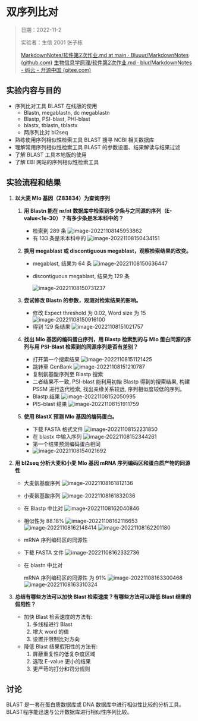 # 双序列比对

> 日期：2022-11-2
>
> 实验者：生信 2001 张子栋
>
> [MarkdownNotes/软件第2次作业.md at main · Bluuur/MarkdownNotes (github.com)](https://github.com/Bluuur/MarkdownNotes/blob/main/生物信息学原理/软件第2次作业.md)
> [生物信息学原理/软件第2次作业.md · blur/MarkdownNotes - 码云 - 开源中国 (gitee.com)](https://gitee.com/bluur/MarkdownNotes/blob/main/生物信息学原理/软件第2次作业.md)

## 实验内容与目的

+ 序列比对工具 BLAST 在线版的使用
  + Blastn, megablastn, dc megablastn
  + Blastp, PSI-blast, PHI-blast
  + blastx, tblastn, tblastx
  + 两序列比对 bl2seq
+ 熟练使用序列相似性检索工具 BLAST 搜寻 NCBI 相关数据库
+ 理解常用序列相似性检索工具 BLAST 的参数设置、结果解读与结果过滤
+ 了解 BLAST 工具本地版的使用
+ 了解 EBI 网站的序列相似性检索工具

## 实验流程和结果

1. **以大麦 Mlo 基因（Z83834）为查询序列**

   1. **用 Blastn 能在 nr/nt 数据库中检索到多少条与之同源的序列（E-value<1e-30）？有多少条是禾本科中的？**

      + 检索到 289 条
        ![image-20221108145953862](软件第2次作业.assets/image-20221108145953862.png)
      + 有 133 条是禾本科中的
        ![image-20221108150434151](软件第2次作业.assets/image-20221108150434151.png)

   2. **换用 megablast 或 discontiguous megablast，观察检索结果的改变。**

      + megablast, 结果为 64 条
        ![image-20221108150636447](软件第2次作业.assets/image-20221108150636447.png)

      + discontiguous megablast, 结果为 129 条

        ![image-20221108150731237](软件第2次作业.assets/image-20221108150731237.png)

   3. **尝试修改 Blastn 的参数，观测对检索结果的影响。** 

      + 修改 Expect threshold 为 0.02, Word size 为 15
        ![image-20221108150916100](软件第2次作业.assets/image-20221108150916100.png)
      + 得到 129 条结果
        ![image-20221108151021757](软件第2次作业.assets/image-20221108151021757.png)

   4. **找出 Mlo 基因的编码蛋白序列，用 Blastp 检索到的与 Mlo 蛋白同源的序列与用 PSI-Blast 检索到的同源序列是否有差别？**

      + 打开第一个搜索结果
        ![image-20221108151121425](软件第2次作业.assets/image-20221108151121425.png)
      + 跳转至 GenBank
        ![image-20221108151210787](软件第2次作业.assets/image-20221108151210787.png)
      + 复制氨基酸序列至 Blastp 搜索
      + 二者结果不一致, PSI-blast 能利用初始 Blastp 得到的搜索结果, 构建 PSSM 进行迭代检索, 找出亲缘关系较远, 序列相似度较低的序列。
      + Blastp 结果
        ![image-20221108152050995](软件第2次作业.assets/image-20221108152050995.png)
      + PIS-blast 结果
        ![image-20221108151911759](软件第2次作业.assets/image-20221108151911759.png)

   5. **使用 BlastX 预测 Mlo 基因的编码蛋白。**

      + 下载 FASTA 格式文件
        ![image-20221108152231850](软件第2次作业.assets/image-20221108152231850.png)
      + 在 blastx 中输入序列
        ![image-20221108152344261](软件第2次作业.assets/image-20221108152344261.png)
      + 第一个结果预测编码蛋白相同
      + ![image-20221108154021692](软件第2次作业.assets/image-20221108154021692.png)

2. **用 bl2seq 分析大麦和小麦 Mlo 基因 mRNA 序列编码区和蛋白质产物的同源性**

   + 大麦氨基酸序列
     ![image-20221108161812136](软件第2次作业.assets/image-20221108161812136.png)

   + 小麦氨基酸序列
     ![image-20221108161832036](软件第2次作业.assets/image-20221108161832036.png)

   + 在 Blastp 中比对
     ![image-20221108162040846](软件第2次作业.assets/image-20221108162040846.png)

   + 相似性为 $88.18\%$
     ![image-20221108162116653](软件第2次作业.assets/image-20221108162116653.png)
     ![image-20221108162148414](软件第2次作业.assets/image-20221108162148414.png)
     ![image-20221108162201180](软件第2次作业.assets/image-20221108162201180.png)

   + mRNA 序列编码区的同源性

   + 下载 FASTA 文件
     ![image-20221108162332736](软件第2次作业.assets/image-20221108162332736.png)

   + 在 blastn 中比对

     mRNA 序列编码区的同源性 为 $91\%$
     ![image-20221108163300468](软件第2次作业.assets/image-20221108163300468.png)
     ![image-20221108163310324](软件第2次作业.assets/image-20221108163310324.png)

3. **总结有哪些方法可以加快 Blast 检索速度？有哪些方法可以降低 Blast 结果的假阳性？**

   + 加快 Blast 检索速度的方法有:
     1. 多线程进行 Blast
     2. 增大 word 的值
     3. 设置并限制比对方向
   + 降低 Blast 结果假阳性的方法有:
     1. 屏蔽重复性的低复杂度区域
     2. 选取 E-value 更小的结果
     3. 更严苛的打分和罚分规则

## 讨论

BLAST 是一套在蛋白质数据库或 DNA 数据库中进行相似性比较的分析工具。BLAST程序能迅速与公开数据库进行相似性序列比较。
